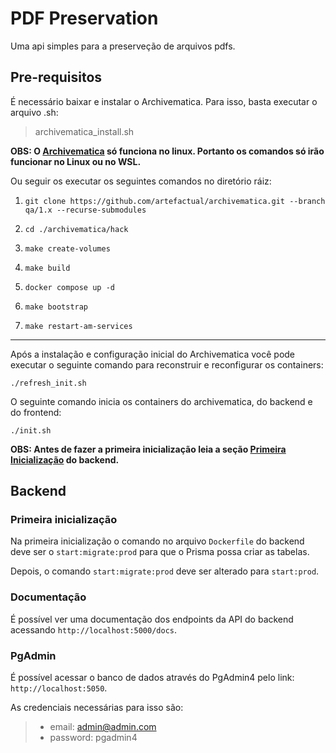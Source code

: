# PDF Preservation

Uma api simples para a preserveção de arquivos pdfs.

## Pre-requisitos

É necessário baixar e instalar o Archivematica. Para isso, basta executar o arquivo .sh:
> archivematica_install.sh

**OBS: O [Archivematica](https://www.archivematica.org/pt-br/) só funciona no linux. Portanto os comandos só irão funcionar no Linux ou no WSL.**

Ou seguir os executar os seguintes comandos no diretório ráiz:
    
1.
    ```shell
    git clone https://github.com/artefactual/archivematica.git --branch qa/1.x --recurse-submodules
    ```
2.
   ```shell
   cd ./archivematica/hack
   ```
3.
   ````shell
   make create-volumes
   ````
4.
   ````shell
   make build
   ````
5.
   ````shell
   docker compose up -d
   ````
6.
   ````shell
   make bootstrap
   ````
7.
    ````shell
    make restart-am-services
    ````
---

Após a instalação e configuração inicial do Archivematica você pode executar o seguinte comando para reconstruir e reconfigurar os containers:
```shell
./refresh_init.sh
```

O seguinte comando inicia os containers do archivematica, do backend e do frontend:
````shell
./init.sh
````
**OBS: Antes de fazer a primeira inicialização leia a seção [Primeira Inicialização](#primeira-inicialização) do backend.**
## Backend

### Primeira inicialização

Na primeira inicialização o comando no arquivo `Dockerfile` do backend
deve ser o `start:migrate:prod` para que o Prisma possa criar as tabelas.

Depois, o comando `start:migrate:prod` deve ser alterado para `start:prod`.

### Documentação

É possível ver uma documentação dos endpoints da API do backend acessando
`http://localhost:5000/docs`.

### PgAdmin

É possível acessar o banco de dados através do PgAdmin4 pelo link:
`http://localhost:5050`.

As credenciais necessárias para isso são:

> - email: admin@admin.com
> - password: pgadmin4